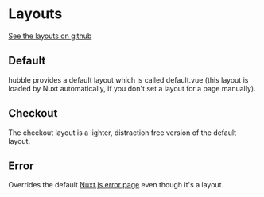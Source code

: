 # Layouts
[See the layouts on github](https://github.com/hubblecommerce/hubble-frontend-pwa/tree/main/core/layouts)

## Default
hubble provides a default layout which is called default.vue (this layout is loaded by Nuxt automatically, if
you don't set a layout for a page manually).

## Checkout
The checkout layout is a lighter, distraction free version of the default layout.

## Error
Overrides the default [Nuxt.js error page](https://nuxtjs.org/docs/directory-structure/layouts/#error-page)
even though it's a layout.

